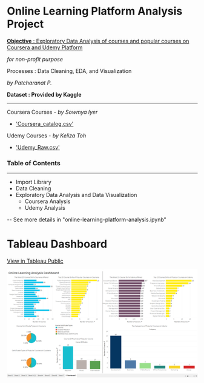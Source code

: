 # Online Learning Platform Analysis Project

<u>**Objective** : Exploratory Data Analysis of courses and popular courses on Coursera and Udemy Platform</u>

*for non-profit purpose*

Processes : Data Cleaning, EDA, and Visualization

*by Patcharanat P.*

**Dataset : Provided by Kaggle**

---

Coursera Courses - *by Sowmya lyer*
* ['Coursera_catalog.csv'](https://www.kaggle.com/sowmyaiyer/coursera-courses-and-details)

Udemy Courses - *by Keliza Toh*
* ['Udemy_Raw.csv'](https://www.kaggle.com/kelizatoh/udemy-courses)

### Table of Contents
---
* Import Library
* Data Cleaning
* Exploratory Data Analysis and Data Visualization
    * Coursera Analysis
    * Udemy Analysis

-- See more details in "online-learning-platform-analysis.ipynb"

# Tableau Dashboard

[View in Tableau Public](https://public.tableau.com/views/online-learning-analysis-dashboard/Dashboard1?:language=en-US&:display_count=n&:origin=viz_share_link)

![online-learning-platform-analysis-dashboard](online-learning-platform-analysis-dashboard.png)